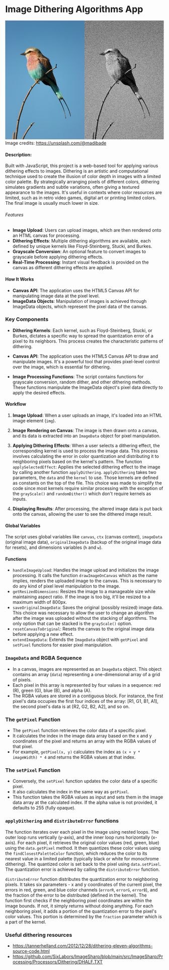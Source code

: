 # Image Dithering Algorithms App

![Example Image](img/example.png "An example image")
Image credits: https://unsplash.com/@madibade

#### Description:

Built with JavaScript, this project is a web-based tool for applying various dithering effects to images. Dithering is an artistic and computational technique used to create the illusion of color depth in images with a limited color palette. By strategically arranging pixels of different colors, dithering simulates gradients and subtle variations, often giving a textured appearance to the images. It's useful in contexts where color resources are limited, such as in retro video games, digital art or printing limited colors. The final image is usually much lower in size.

###### Features

- **Image Upload**: Users can upload images, which are then rendered onto an HTML canvas for processing.
- **Dithering Effects**: Multiple dithering algorithms are available, each defined by unique kernels like Floyd-Steinberg, Stucki, and Burkes.
- **Grayscale Conversion**: An optional feature to convert images to grayscale before applying dithering effects.
- **Real-Time Processing**: Instant visual feedback is provided on the canvas as different dithering effects are applied.

#### How It Works

- **Canvas API**: The application uses the HTML5 Canvas API for manipulating image data at the pixel level.
- **ImageData Objects**: Manipulation of images is achieved through ImageData objects, which represent the pixel data of the canvas.

### Key Components

- **Dithering Kernels**: Each kernel, such as Floyd-Steinberg, Stucki, or Burkes, dictates a specific way to spread the quantization error of a pixel to its neighbors. This process creates the characteristic patterns of dithering.

- **Canvas API**: The application uses the HTML5 Canvas API to draw and manipulate images. It's a powerful tool that provides pixel-level control over the image, which is essential for dithering.

- **Image Processing Functions**: The script contains functions for grayscale conversion, random dither, and other dithering methods. These functions manipulate the ImageData object's pixel data directly to apply the desired effects.

#### Workflow

1. **Image Upload**: When a user uploads an image, it's loaded into an HTML image element (`img`).
2. **Image Rendering on Canvas**: The image is then drawn onto a canvas, and its data is extracted into an `ImageData` object for pixel manipulation.

3. **Applying Dithering Effects**: When a user selects a dithering effect, the corresponding kernel is used to process the image data. This process involves calculating the error in color quantization and distributing it to neighboring pixels based on the kernel's pattern. The function `applySelectedEffect`: Applies the selected dithering effect to the image by calling another function `applyDithering`. `applyDithering` takes two parameters, the `data` and the `kernel` to use. Those kernels are defined as constants on the top of the file. This choice was made to simplify the code since most kernels require similar processing with the exception of the `grayScale()` and `randomDither()` which don't require kernels as inputs.

4. **Displaying Results**: After processing, the altered image data is put back onto the canvas, allowing the user to see the dithered image result.

#### Global Variables

The script uses global variables like `canvas`, `ctx` (canvas context), `imageData` (original image data), `originalImageData` (backup of the original image data for resets), and dimensions variables (`h` and `w`).

#### Functions

- `handleImageUpload`: Handles the image upload and initializes the image processing. It calls the function `drawImageOnCanvas` which as the name implies, renders the uploaded image to the canvas. This is necessary to do any kind of pixel level manipulation to the image.
- `getResizedDimensions`: Resizes the image to a manageable size while maintaining aspect ratio. If the image is too big, it'll be resized to a maximum width of 800px.
- `saveOriginalImageData`: Saves the original (possibly resized) image data. This choice was necessary to allow the user to change an algorithm after the image was uploaded without the stacking of algorithms. The only option that can be stacked is the `grayScale()` option.
- `resetCanvasToOriginal`: Resets the canvas to the original image data before applying a new effect.
- `extendImageData`: Extends the `ImageData` object with `getPixel` and `setPixel` functions for easier pixel manipulation.

### `ImageData` and RGBA Sequence

- In a canvas, images are represented as an `ImageData` object. This object contains an array (`data`) representing a one-dimensional array of a grid of pixels.
- Each pixel in this array is represented by four values in a sequence: red (R), green (G), blue (B), and alpha (A).
- The RGBA values are stored in a contiguous block. For instance, the first pixel's data occupies the first four indices of the array: [R1, G1, B1, A1], the second pixel's data is at [R2, G2, B2, A2], and so on.

### The `getPixel` Function

- The `getPixel` function retrieves the color data of a specific pixel.
- It calculates the index in the image data array based on the x and y coordinates of the pixel and returns an array with the RGBA values of that pixel.
- For example, `getPixel(x, y)` calculates the index as `(x + y * imageWidth) * 4` and returns the RGBA values at that index.

### The `setPixel` Function

- Conversely, the `setPixel` function updates the color data of a specific pixel.
- It also calculates the index in the same way as `getPixel`.
- This function takes the RGBA values as input and sets them in the image data array at the calculated index. If the alpha value is not provided, it defaults to 255 (fully opaque).

### `applyDithering` and `distributeError` functions

The function iterates over each pixel in the image using nested loops. The outer loop runs vertically (y-axis), and the inner loop runs horizontally (x-axis).
For each pixel, it retrieves the original color values (red, green, blue) using the `data.getPixel` method. It then quantizes these color values using the `findClosestPaletteColor` function, which reduces the color to its nearest value in a limited palette (typically black or white for monochrome dithering). The quantized color is set back to the pixel using `data.setPixel`. The quantization error is achieved by calling the `distributeError` function.

`distributeError` function distributes the quantization error to neighboring pixels. It takes six parameters - x and y coordinates of the current pixel, the errors in red, green, and blue color channels (`errorR`, `errorG`, `errorB`), and the fraction of the error to be distributed (defined in the kernel).
The function first checks if the neighboring pixel coordinates are within the image bounds. If not, it simply returns without doing anything. For each neighboring pixel, it adds a portion of the quantization error to the pixel's color values. This portion is determined by the `fraction` parameter which is a part of the kernel.

### Useful dithering resources

- https://tannerhelland.com/2012/12/28/dithering-eleven-algorithms-source-code.html
- https://github.com/SixLabors/ImageSharp/blob/main/src/ImageSharp/Processing/Processors/Dithering/DHALF.TXT
